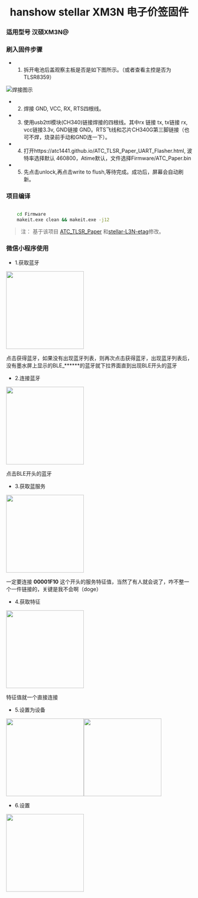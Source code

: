 <h1 align="center">hanshow stellar XM3N 电子价签固件</h1>

### 适用型号 汉硕XM3N@ 


### 刷入固件步骤

- 1. 拆开电池后盖观察主板是否是如下图所示。（或者查看主控是否为TLSR8359）

![焊接图示](/USB_UART_Flashing_connection.jpg)

- 2. 焊接 GND, VCC, RX, RTS四根线。
- 3. 使用usb2ttl模块(CH340)链接焊接的四根线。其中rx 链接 tx, tx链接 rx, vcc链接3.3v, GND链接 GND。RTS飞线和芯片CH340G第三脚链接（也可不焊，烧录前手动和GND连一下）。
- 4. 打开https://atc1441.github.io/ATC_TLSR_Paper_UART_Flasher.html, 波特率选择默认 460800，Atime默认，文件选择Firmware/ATC_Paper.bin
- 5. 先点击unlock,再点击write to flush,等待完成。成功后，屏幕会自动刷新。

### 项目编译

```cmd

    cd Firmware
    makeit.exe clean && makeit.exe -j12

```

> 注：
> 基于该项目 [ATC_TLSR_Paper](https://github.com/atc1441/ATC_TLSR_Paper) 和[stellar-L3N-etag](https://github.com/reece15/stellar-L3N-etag)修改。

### 微信小程序使用

- 1.获取蓝牙

<img src="https://github.com/liuadou-ux/ATC_TLSR_Paper-stellar-XM3N/blob/main/images/1.png" width="210px">

点击获得蓝牙，如果没有出现蓝牙列表，则再次点击获得蓝牙，出现蓝牙列表后，没有墨水屏上显示的BLE_******的蓝牙就下拉界面直到出现BLE开头的蓝牙

- 2.连接蓝牙

<img src="https://github.com/liuadou-ux/ATC_TLSR_Paper-stellar-XM3N/blob/main/images/2.jpg" width="210px">

点击BLE开头的蓝牙

- 3.获取蓝服务

<img src="https://github.com/liuadou-ux/ATC_TLSR_Paper-stellar-XM3N/blob/main/images/3.jpg" width="210px">

一定要连接 **00001F10** 这个开头的服务特征值，当然了有人就会说了，咋不整一个一件链接的，关键是我不会啊（doge）

- 4.获取特征

<img src="https://github.com/liuadou-ux/ATC_TLSR_Paper-stellar-XM3N/blob/main/images/4.jpg" width="210px">

特征值就一个直接连接

- 5.设置为设备

<img src="https://github.com/liuadou-ux/ATC_TLSR_Paper-stellar-XM3N/blob/main/images/5.jpg" width="210px"><img src="https://github.com/liuadou-ux/ATC_TLSR_Paper-stellar-XM3N/blob/main/images/6.jpg" width="210px">

- 6.设置

<img src="https://github.com/liuadou-ux/ATC_TLSR_Paper-stellar-XM3N/blob/main/images/7.jpg" width="210px">



